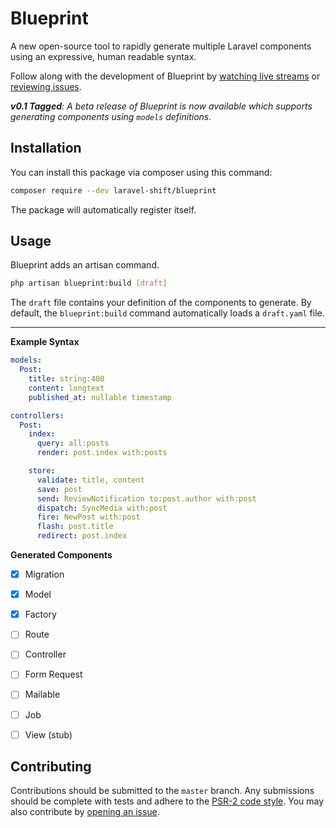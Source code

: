 # Blueprint
A new open-source tool to rapidly generate multiple Laravel components using an expressive, human readable syntax.

Follow along with the development of Blueprint by [watching live streams](https://www.youtube.com/playlist?list=PLmwAMIdrAmK5q0c0JUqzW3u9tb0AqW95w) or [reviewing issues](https://github.com/laravel-shift/blueprint/issues).

_**v0.1 Tagged**: A beta release of Blueprint is now available which supports generating components using `models` definitions._


## Installation
You can install this package via composer using this command:

```sh
composer require --dev laravel-shift/blueprint
```

The package will automatically register itself.


## Usage
Blueprint adds an artisan command.

```sh
php artisan blueprint:build [draft]

```

The `draft` file contains your definition of the components to generate. By default, the `blueprint:build` command automatically loads a `draft.yaml` file.


---


**Example Syntax**
```yaml
models:
  Post:
    title: string:400
    content: longtext
    published_at: nullable timestamp

controllers:
  Post:
    index:
      query: all:posts
      render: post.index with:posts

    store:
      validate: title, content
      save: post
      send: ReviewNotification to:post.author with:post
      dispatch: SyncMedia with:post
      fire: NewPost with:post
      flash: post.title
      redirect: post.index
```

**Generated Components**
- [x] Migration
- [x] Model
- [x] Factory
- [ ] Route
- [ ] Controller
- [ ] Form Request
- [ ] Mailable
- [ ] Job
- [ ] View (stub)


## Contributing
Contributions should be submitted to the `master` branch. Any submissions should be complete with tests and adhere to the [PSR-2 code style](https://www.php-fig.org/psr/psr-2/). You may also contribute by [opening an issue](https://github.com/laravel-shift/blueprint/issues).
